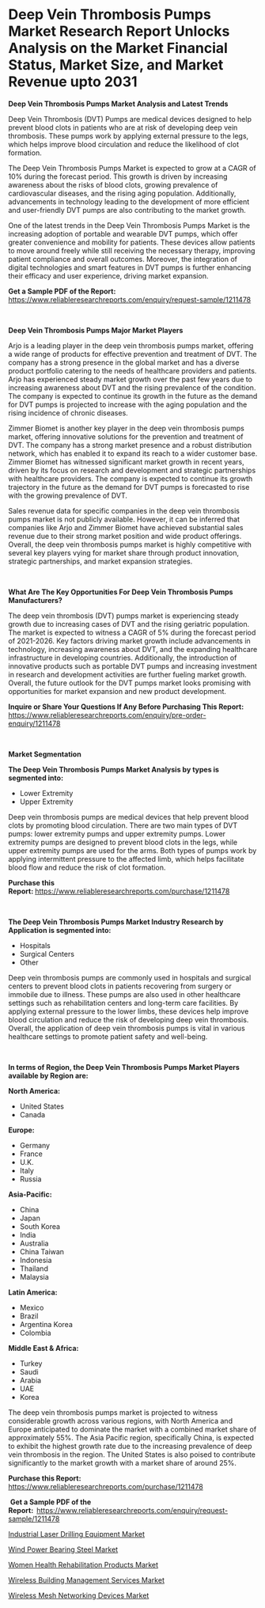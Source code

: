 <p><h1>Deep Vein Thrombosis Pumps Market Research Report Unlocks Analysis on the Market Financial Status, Market Size, and Market Revenue upto 2031</h1></p><p><strong>Deep Vein Thrombosis Pumps Market Analysis and Latest Trends</strong></p>
<p><p>Deep Vein Thrombosis (DVT) Pumps are medical devices designed to help prevent blood clots in patients who are at risk of developing deep vein thrombosis. These pumps work by applying external pressure to the legs, which helps improve blood circulation and reduce the likelihood of clot formation.</p><p>The Deep Vein Thrombosis Pumps Market is expected to grow at a CAGR of 10% during the forecast period. This growth is driven by increasing awareness about the risks of blood clots, growing prevalence of cardiovascular diseases, and the rising aging population. Additionally, advancements in technology leading to the development of more efficient and user-friendly DVT pumps are also contributing to the market growth.</p><p>One of the latest trends in the Deep Vein Thrombosis Pumps Market is the increasing adoption of portable and wearable DVT pumps, which offer greater convenience and mobility for patients. These devices allow patients to move around freely while still receiving the necessary therapy, improving patient compliance and overall outcomes. Moreover, the integration of digital technologies and smart features in DVT pumps is further enhancing their efficacy and user experience, driving market expansion.</p></p>
<p><strong>Get a Sample PDF of the Report:&nbsp;</strong> <a href="https://www.reliableresearchreports.com/enquiry/request-sample/1211478">https://www.reliableresearchreports.com/enquiry/request-sample/1211478</a></p>
<p>&nbsp;</p>
<p><strong>Deep Vein Thrombosis Pumps Major Market Players</strong></p>
<p><p>Arjo is a leading player in the deep vein thrombosis pumps market, offering a wide range of products for effective prevention and treatment of DVT. The company has a strong presence in the global market and has a diverse product portfolio catering to the needs of healthcare providers and patients. Arjo has experienced steady market growth over the past few years due to increasing awareness about DVT and the rising prevalence of the condition. The company is expected to continue its growth in the future as the demand for DVT pumps is projected to increase with the aging population and the rising incidence of chronic diseases.</p><p>Zimmer Biomet is another key player in the deep vein thrombosis pumps market, offering innovative solutions for the prevention and treatment of DVT. The company has a strong market presence and a robust distribution network, which has enabled it to expand its reach to a wider customer base. Zimmer Biomet has witnessed significant market growth in recent years, driven by its focus on research and development and strategic partnerships with healthcare providers. The company is expected to continue its growth trajectory in the future as the demand for DVT pumps is forecasted to rise with the growing prevalence of DVT.</p><p>Sales revenue data for specific companies in the deep vein thrombosis pumps market is not publicly available. However, it can be inferred that companies like Arjo and Zimmer Biomet have achieved substantial sales revenue due to their strong market position and wide product offerings. Overall, the deep vein thrombosis pumps market is highly competitive with several key players vying for market share through product innovation, strategic partnerships, and market expansion strategies.</p></p>
<p>&nbsp;</p>
<p><strong>What Are The Key Opportunities For Deep Vein Thrombosis Pumps Manufacturers?</strong></p>
<p><p>The deep vein thrombosis (DVT) pumps market is experiencing steady growth due to increasing cases of DVT and the rising geriatric population. The market is expected to witness a CAGR of 5% during the forecast period of 2021-2026. Key factors driving market growth include advancements in technology, increasing awareness about DVT, and the expanding healthcare infrastructure in developing countries. Additionally, the introduction of innovative products such as portable DVT pumps and increasing investment in research and development activities are further fueling market growth. Overall, the future outlook for the DVT pumps market looks promising with opportunities for market expansion and new product development.</p></p>
<p><strong>Inquire or Share Your Questions If Any Before Purchasing This Report:</strong> <a href="https://www.reliableresearchreports.com/enquiry/pre-order-enquiry/1211478">https://www.reliableresearchreports.com/enquiry/pre-order-enquiry/1211478</a></p>
<p>&nbsp;</p>
<p><strong>Market Segmentation</strong></p>
<p><strong>The Deep Vein Thrombosis Pumps Market Analysis by types is segmented into:</strong></p>
<p><ul><li>Lower Extremity</li><li>Upper Extremity</li></ul></p>
<p><p>Deep vein thrombosis pumps are medical devices that help prevent blood clots by promoting blood circulation. There are two main types of DVT pumps: lower extremity pumps and upper extremity pumps. Lower extremity pumps are designed to prevent blood clots in the legs, while upper extremity pumps are used for the arms. Both types of pumps work by applying intermittent pressure to the affected limb, which helps facilitate blood flow and reduce the risk of clot formation.</p></p>
<p><strong>Purchase this Report:&nbsp;</strong><a href="https://www.reliableresearchreports.com/purchase/1211478">https://www.reliableresearchreports.com/purchase/1211478</a></p>
<p>&nbsp;</p>
<p><strong>The Deep Vein Thrombosis Pumps Market Industry Research by Application is segmented into:</strong></p>
<p><ul><li>Hospitals</li><li>Surgical Centers</li><li>Other</li></ul></p>
<p><p>Deep vein thrombosis pumps are commonly used in hospitals and surgical centers to prevent blood clots in patients recovering from surgery or immobile due to illness. These pumps are also used in other healthcare settings such as rehabilitation centers and long-term care facilities. By applying external pressure to the lower limbs, these devices help improve blood circulation and reduce the risk of developing deep vein thrombosis. Overall, the application of deep vein thrombosis pumps is vital in various healthcare settings to promote patient safety and well-being.</p></p>
<p>&nbsp;</p>
<p><strong>In terms of Region, the Deep Vein Thrombosis Pumps Market Players available by Region are:</strong></p>
<p>
    <p> <strong> North America: </strong>
        <ul>
            <li>United States</li>
            <li>Canada</li>
        </ul>
        </p> 
    <p> <strong> Europe: </strong>
        <ul>
            <li>Germany</li>
            <li>France</li>
            <li>U.K.</li>
            <li>Italy</li>
            <li>Russia</li>
        </ul>
        </p> 
    <p> <strong> Asia-Pacific: </strong>
        <ul>
            <li>China</li>
            <li>Japan</li>
            <li>South Korea</li>
            <li>India</li>
            <li>Australia</li>
            <li>China Taiwan</li>
            <li>Indonesia</li>
            <li>Thailand</li>
            <li>Malaysia</li>
        </ul>
        </p> 
    <p> <strong> Latin America: </strong>
        <ul>
            <li>Mexico</li>
            <li>Brazil</li>
            <li>Argentina Korea</li>
            <li>Colombia</li>
        </ul>
        </p> 
    <p> <strong> Middle East & Africa: </strong>
        <ul>
            <li>Turkey</li>
            <li>Saudi</li>
            <li>Arabia</li>
            <li>UAE</li>
            <li>Korea</li>
        </ul>
    </p>
    </p>
<p><p>The deep vein thrombosis pumps market is projected to witness considerable growth across various regions, with North America and Europe anticipated to dominate the market with a combined market share of approximately 55%. The Asia Pacific region, specifically China, is expected to exhibit the highest growth rate due to the increasing prevalence of deep vein thrombosis in the region. The United States is also poised to contribute significantly to the market growth with a market share of around 25%.</p></p>
<p><strong>Purchase this Report: </strong><a href="https://www.reliableresearchreports.com/purchase/1211478">https://www.reliableresearchreports.com/purchase/1211478</a></p>
<p>&nbsp;<strong>Get a Sample PDF of the Report:&nbsp;&nbsp;</strong><a href="https://www.reliableresearchreports.com/enquiry/request-sample/1211478">https://www.reliableresearchreports.com/enquiry/request-sample/1211478</a></p>
<p><strong></strong></p>
<p><p><a href="https://issuu.com/reportprime-2/docs/industrial-laser-drilling-equipment-market-size-20">Industrial Laser Drilling Equipment Market</a></p><p><a href="https://issuu.com/reportprime-2/docs/wind-power-bearing-steel-market-size-2030.pptx">Wind Power Bearing Steel Market</a></p><p><a href="https://medium.com/@brianhernandez1926/analyzing-women-health-rehabilitation-products-market-global-industry-perspective-and-forecast-2258fd04653b">Women Health Rehabilitation Products Market</a></p><p><a href="https://medium.com/@brianhernandez1926/wireless-building-management-services-market-competitive-analysis-market-trends-and-forecast-to-0c789c6f0a6d">Wireless Building Management Services Market</a></p><p><a href="https://medium.com/@brianhernandez1926/wireless-mesh-networking-devices-market-size-market-outlook-and-market-forecast-2024-to-2031-e85d750288c3">Wireless Mesh Networking Devices Market</a></p></p>